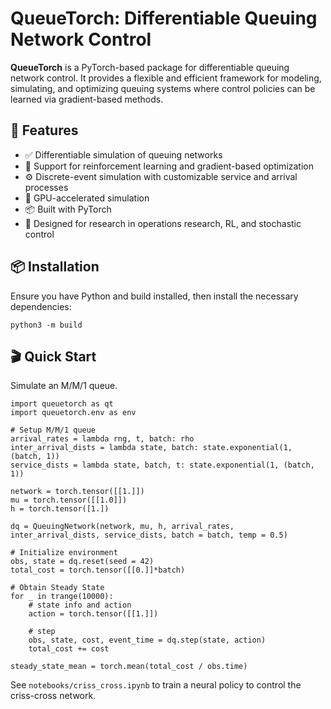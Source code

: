 # QueueTorch: Differentiable Queuing Network Control

**QueueTorch** is a PyTorch-based package for differentiable queuing network control. It provides a flexible and efficient framework for modeling, simulating, and optimizing queuing systems where control policies can be learned via gradient-based methods.

## 🚀 Features

- ✅ Differentiable simulation of queuing networks
- 🔁 Support for reinforcement learning and gradient-based optimization
- ⚙️ Discrete-event simulation with customizable service and arrival processes
- 🚄 GPU-accelerated simulation
- 📦 Built with PyTorch
- 🧠 Designed for research in operations research, RL, and stochastic control

## 📦 Installation

Ensure you have Python and build installed, then install the necessary dependencies:

```
python3 -m build
```

## 🎬 Quick Start

Simulate an M/M/1 queue.
```
import queuetorch as qt
import queuetorch.env as env

# Setup M/M/1 queue
arrival_rates = lambda rng, t, batch: rho
inter_arrival_dists = lambda state, batch: state.exponential(1, (batch, 1))
service_dists = lambda state, batch, t: state.exponential(1, (batch, 1))

network = torch.tensor([[1.]])
mu = torch.tensor([[1.0]])
h = torch.tensor([1.])

dq = QueuingNetwork(network, mu, h, arrival_rates, inter_arrival_dists, service_dists, batch = batch, temp = 0.5)

# Initialize environment
obs, state = dq.reset(seed = 42)
total_cost = torch.tensor([[0.]]*batch)
    
# Obtain Steady State
for _ in trange(10000):
    # state info and action
    action = torch.tensor([[1.]])
    
    # step
    obs, state, cost, event_time = dq.step(state, action)
    total_cost += cost

steady_state_mean = torch.mean(total_cost / obs.time)
```

See `notebooks/criss_cross.ipynb` to train a neural policy to control the criss-cross network. 